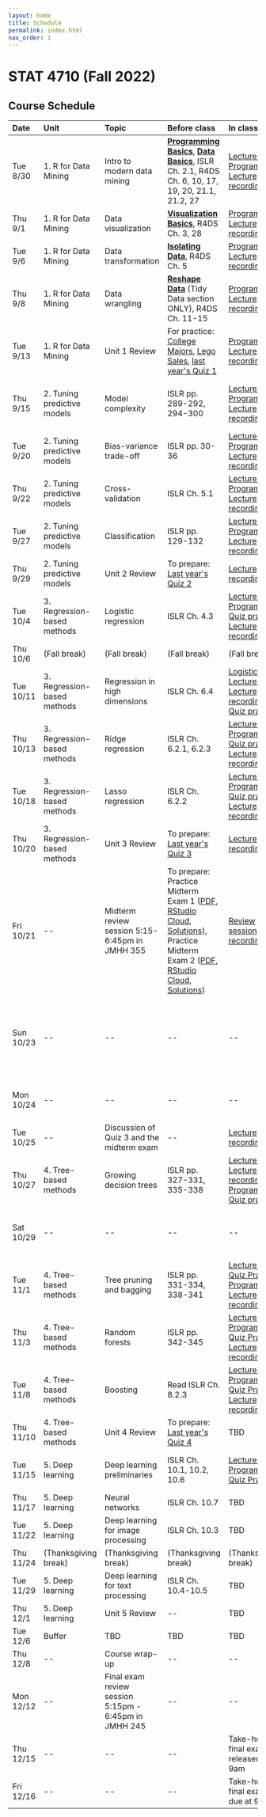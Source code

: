```yaml
---
layout: home
title: Schedule
permalink: index.html
nav_order: 1
---
```


# STAT 4710 (Fall 2022)

## Course Schedule

Date | Unit | Topic | Before class | In class | Assignments
:---|:---|:---|:---|:---|:---
Tue 8/30 | 1. R for Data Mining | Intro to modern data mining | [**Programming Basics**](https://rstudio.cloud/learn/primers/1.2), [**Data Basics**](https://learnr-examples.shinyapps.io/ex-data-basics/), ISLR Ch. 2.1, R4DS Ch. 6, 10, 17, 19, 20, 21.1, 21.2, 27 | [Lecture slides](https://katsevich-teaching.github.io/stat-4710-fall-2022/assets/course-materials/unit-1/unit-1-lecture-1-slides.pdf) [Programming](https://katsevich-teaching.github.io/stat-4710-fall-2022/assets/course-materials/unit-1/rmarkdown-example.pdf) [Lecture recording](https://upenn.hosted.panopto.com/Panopto/Pages/Viewer.aspx?id=842fc1a0-c081-4fed-9210-af00012fbc91) | --  
Thu 9/1 | 1. R for Data Mining | Data visualization | [**Visualization Basics**](https://rstudio.cloud/learn/primers/1.1), R4DS Ch. 3, 28 | [Programming](https://katsevich-teaching.github.io/stat-4710-fall-2022/assets/course-materials/unit-1/data-visualization.pdf) [Lecture recording](https://upenn.hosted.panopto.com/Panopto/Pages/Viewer.aspx?id=689183ba-df87-4491-8c1e-af0200fa95ea) | --
Tue 9/6 | 1. R for Data Mining | Data transformation | [**Isolating Data**](https://rstudio.cloud/learn/primers/2.2), R4DS Ch. 5 | [Programming](https://katsevich-teaching.github.io/stat-4710-fall-2022/assets/course-materials/unit-1/data-transformation.pdf) [Lecture recording](https://upenn.hosted.panopto.com/Panopto/Pages/Viewer.aspx?id=e493ad86-7613-42fc-b70f-af0801609d8c) |--
Thu 9/8 | 1. R for Data Mining | Data wrangling | [**Reshape Data**](https://rstudio.cloud/learn/primers/4.1) (Tidy Data section ONLY), R4DS Ch. 11-15 | [Programming](https://katsevich-teaching.github.io/stat-4710-fall-2022/assets/course-materials/unit-1/data-wrangling.pdf) [Lecture recording](https://upenn.hosted.panopto.com/Panopto/Pages/Viewer.aspx?id=05ea30cd-649a-407f-a325-af03015bcc75) |--
Tue 9/13 |1. R for Data Mining | Unit 1 Review | For practice: [College Majors](https://minecr.shinyapps.io/dsbox-03-collegemajors/), [Lego Sales](https://minecr.shinyapps.io/dsbox-04-legosales/), [last year's Quiz 1](https://canvas.upenn.edu/courses/1667343/assignments/10342105)  | [Programming](https://katsevich-teaching.github.io/stat-4710-fall-2022/assets/course-materials/unit-1/unit-review.pdf) [Lecture recording](https://upenn.hosted.panopto.com/Panopto/Pages/Viewer.aspx?id=cf29da7b-2170-493f-b7a1-af030173e170) | [Quiz 1](https://canvas.upenn.edu/courses/1667343/assignments/10231092) in class
Thu 9/15 | 2. Tuning predictive models | Model complexity | ISLR pp. 289-292, 294-300 | [Lecture slides](https://katsevich-teaching.github.io/stat-4710-fall-2022/assets/course-materials/unit-2/unit-2-lecture-1-slides.pdf) [Programming](https://katsevich-teaching.github.io/stat-4710-fall-2022/assets/course-materials/unit-2/unit-2-lecture-1-programming.pdf) [Lecture recording](https://upenn.hosted.panopto.com/Panopto/Pages/Viewer.aspx?id=2119098a-977f-40cb-8fbb-af040125bf0e) | Homework 1 ([RStudio Cloud](https://rstudio.cloud/spaces/262876/content/4330682), [PDF](https://katsevich-teaching.github.io/stat-4710-fall-2022/assets/course-materials/unit-1/homework-1.pdf), [Solutions](https://canvas.upenn.edu/courses/1667343/files/folder/Homework%20Solutions?preview=113697225)) due at 12pm
Tue 9/20 | 2. Tuning predictive models | Bias-variance trade-off | ISLR pp. 30-36 |[Lecture slides](https://katsevich-teaching.github.io/stat-4710-fall-2022/assets/course-materials/unit-2/unit-2-lecture-2-slides.pdf) [Programming](https://katsevich-teaching.github.io/stat-4710-fall-2022/assets/course-materials/unit-2/unit-2-lecture-2-programming.pdf) [Lecture recording](https://upenn.hosted.panopto.com/Panopto/Pages/Viewer.aspx?id=d6605cbd-a1c3-4d63-8de1-af09011b628d) | --
Thu 9/22 | 2. Tuning predictive models | Cross-validation | ISLR Ch. 5.1 | [Lecture slides](https://katsevich-teaching.github.io/stat-4710-fall-2022/assets/course-materials/unit-2/unit-2-lecture-3-slides.pdf) [Programming](https://katsevich-teaching.github.io/stat-4710-fall-2022/assets/course-materials/unit-2/unit-2-lecture-3-programming.pdf) [Lecture recording](https://upenn.hosted.panopto.com/Panopto/Pages/Viewer.aspx?id=012c243e-f683-4602-8709-af110144d5f0) |--
Tue 9/27 | 2. Tuning predictive models | Classification | ISLR pp. 129-132 | [Lecture slides](https://katsevich-teaching.github.io/stat-4710-fall-2022/assets/course-materials/unit-2/unit-2-lecture-4-slides.pdf) [Programming](https://katsevich-teaching.github.io/stat-4710-fall-2022/assets/course-materials/unit-2/unit-2-lecture-4-programming.pdf) [Lecture recording](https://upenn.hosted.panopto.com/Panopto/Pages/Viewer.aspx?id=f776d701-a7ad-4149-a757-af1c013998f0) |--
Thu 9/29 | 2. Tuning predictive models | Unit 2 Review | To prepare: [Last year's Quiz 2](https://canvas.upenn.edu/courses/1667343/assignments/10573266) | [Lecture recording](https://upenn.hosted.panopto.com/Panopto/Pages/Viewer.aspx?id=4586d8fb-8afe-49a9-86cf-af1e01145b80) | [Quiz 2](https://canvas.upenn.edu/courses/1667343/assignments/10231093) in class
Tue 10/4 | 3. Regression-based methods | Logistic regression | ISLR Ch. 4.3 | [Lecture slides](https://katsevich-teaching.github.io/stat-4710-fall-2022/assets/course-materials/unit-3/unit-3-lecture-1-slides.pdf) [Programming](https://katsevich-teaching.github.io/stat-4710-fall-2022/assets/course-materials/unit-3/unit-3-lecture-1-programming.pdf) [Quiz practice](https://canvas.upenn.edu/courses/1667343/assignments/10607937) [Lecture recording](https://upenn.hosted.panopto.com/Panopto/Pages/Viewer.aspx?id=956ec455-a447-4855-a24b-af0f012acaec) | Homework 2 ([RStudio Cloud](https://rstudio.cloud/spaces/262876/content/4533989), [PDF](https://katsevich-teaching.github.io/stat-4710-fall-2022/assets/course-materials/unit-2/homework-2.pdf), [Solutions](https://canvas.upenn.edu/courses/1667343/files/folder/Homework%20Solutions?preview=114753442)) due at 12pm
Thu 10/6 | (Fall break) | (Fall break) | (Fall break) | (Fall break) | (Fall break)
Tue 10/11 | 3. Regression-based methods | Regression in high dimensions | ISLR Ch. 6.4 | [Logistics](https://katsevich-teaching.github.io/stat-4710-fall-2022/assets/course-materials/unit-3/unit-3-lecture-2-logistics.pdf) [Lecture slides](https://katsevich-teaching.github.io/stat-4710-fall-2022/assets/course-materials/unit-3/unit-3-lecture-2-slides.pdf) [Lecture recording](https://upenn.hosted.panopto.com/Panopto/Pages/Viewer.aspx?id=456ede13-c8b3-401f-9bb8-af27013279ba) [Quiz practice](https://canvas.upenn.edu/courses/1667343/assignments/10608022) |--
Thu 10/13 | 3. Regression-based methods | Ridge regression | ISLR Ch. 6.2.1, 6.2.3 | [Lecture slides](https://katsevich-teaching.github.io/stat-4710-fall-2022/assets/course-materials/unit-3/unit-3-lecture-3-slides.pdf) [Programming](https://katsevich-teaching.github.io/stat-4710-fall-2022/assets/course-materials/unit-3/unit-3-lecture-3-programming.pdf) [Quiz practice](https://canvas.upenn.edu/courses/1667343/assignments/10607946) [Lecture recording](https://upenn.hosted.panopto.com/Panopto/Pages/Viewer.aspx?id=0daa92bc-b9b7-46f5-baaa-af270140024b) |--
Tue 10/18 | 3. Regression-based methods | Lasso regression | ISLR Ch. 6.2.2 | [Lecture slides](https://katsevich-teaching.github.io/stat-4710-fall-2022/assets/course-materials/unit-3/unit-3-lecture-4-slides.pdf) [Programming](https://katsevich-teaching.github.io/stat-4710-fall-2022/assets/course-materials/unit-3/unit-3-lecture-4-programming.pdf) [Quiz practice](https://canvas.upenn.edu/courses/1667343/assignments/10607956) [Lecture recording](https://upenn.hosted.panopto.com/Panopto/Pages/Viewer.aspx?id=f7499ad8-0c44-44cb-848b-af2e01625ae7) |--
Thu 10/20 | 3. Regression-based methods | Unit 3 Review | To prepare: [Last year's Quiz 3](https://canvas.upenn.edu/courses/1667343/assignments/10608071) | [Lecture recording](https://upenn.hosted.panopto.com/Panopto/Pages/Viewer.aspx?id=bb32e674-fd9f-4eab-a512-af2e016bbe54) | [Quiz 3](https://canvas.upenn.edu/courses/1667343/assignments/10231094) in class
Fri 10/21 | -- | Midterm review session 5:15-6:45pm in JMHH 355 | To prepare: Practice Midterm Exam 1 ([PDF](https://katsevich-teaching.github.io/stat-4710-fall-2022/assets/exams/practice-midterm-exam-1.pdf), [RStudio Cloud](https://rstudio.cloud/spaces/262876/content/4726133), [Solutions](https://canvas.upenn.edu/courses/1667343/files/folder/Exam%20Solutions?preview=114833653)), Practice Midterm Exam 2 ([PDF](https://katsevich-teaching.github.io/stat-4710-fall-2022/assets/exams/practice-midterm-exam-2.pdf), [RStudio Cloud](https://rstudio.cloud/spaces/262876/content/4732487), [Solutions](https://canvas.upenn.edu/courses/1667343/files/folder/Exam%20Solutions?preview=114856410)) | [Review session recording](https://upenn.hosted.panopto.com/Panopto/Pages/Viewer.aspx?id=2c878270-a25a-4e32-88dc-af3500f88866) |--
Sun 10/23 | -- | -- | -- | -- | Take-home midterm exam ([PDF](https://katsevich-teaching.github.io/stat-4710-fall-2022/assets/exams/midterm-exam.pdf), [RStudio Cloud](https://rstudio.cloud/spaces/262876/content/4748590), [Solutions](https://canvas.upenn.edu/courses/1667343/files/folder/Exam%20Solutions?preview=115333770)) released at 9am
Mon 10/24 | -- | -- | -- | -- |Take-home midterm exam due at 9pm
Tue 10/25 | -- | Discussion of Quiz 3 and the midterm exam | -- | [Lecture recording](https://upenn.hosted.panopto.com/Panopto/Pages/Viewer.aspx?id=c32483bf-8d2a-47cf-b766-af31015e0974) | --
Thu 10/27 | 4. Tree-based methods | Growing decision trees | ISLR pp. 327-331, 335-338 | [Lecture slides](https://katsevich-teaching.github.io/stat-4710-fall-2022/assets/course-materials/unit-4/unit-4-lecture-1-slides.pdf) [Lecture recording](https://upenn.hosted.panopto.com/Panopto/Pages/Viewer.aspx?id=c6625767-191f-4e35-b6cb-af3200e7e527) [Programming](https://katsevich-teaching.github.io/stat-4710-fall-2022/assets/course-materials/unit-4/unit-4-lecture-1-programming.pdf) [Quiz practice](https://canvas.upenn.edu/courses/1667343/assignments/10647900)| --
Sat 10/29 | -- | -- | -- | -- | Homework 3 ([RStudio Cloud](https://rstudio.cloud/spaces/262876/content/4701702), [PDF](https://katsevich-teaching.github.io/stat-4710-fall-2022/assets/course-materials/unit-3/homework-3.pdf), [Solutions](https://canvas.upenn.edu/courses/1667343/files/folder/Homework%20Solutions?preview=115925655)) due at 9pm 
Tue 11/1 | 4. Tree-based methods | Tree pruning and bagging | ISLR pp. 331-334, 338-341 | [Lecture slides](https://katsevich-teaching.github.io/stat-4710-fall-2022/assets/course-materials/unit-4/unit-4-lecture-2-slides.pdf) [Quiz Practice](https://canvas.upenn.edu/courses/1667343/assignments/10655405) [Programming](https://katsevich-teaching.github.io/stat-4710-fall-2022/assets/course-materials/unit-4/unit-4-lecture-2-programming-updated.pdf) [Lecture recording](https://upenn.hosted.panopto.com/Panopto/Pages/Viewer.aspx?id=5fc7c897-ea98-472b-a9c4-af3b014ba246)  |--
Thu 11/3 | 4. Tree-based methods | Random forests | ISLR pp. 342-345 | [Lecture slides](https://katsevich-teaching.github.io/stat-4710-fall-2022/assets/course-materials/unit-4/unit-4-lecture-3-slides.pdf) [Programming](https://katsevich-teaching.github.io/stat-4710-fall-2022/assets/course-materials/unit-4/unit-4-lecture-3-programming.pdf) [Quiz Practice](https://canvas.upenn.edu/courses/1667343/assignments/10660548) [Lecture recording](https://upenn.hosted.panopto.com/Panopto/Pages/Viewer.aspx?id=699c2eb6-236a-47ee-944e-af3c0138d425) |--
Tue 11/8 | 4. Tree-based methods | Boosting | Read ISLR Ch. 8.2.3 | [Lecture slides](https://katsevich-teaching.github.io/stat-4710-fall-2022/assets/course-materials/unit-4/unit-4-lecture-4-slides.pdf) [Programming](https://katsevich-teaching.github.io/stat-4710-fall-2022/assets/course-materials/unit-4/unit-4-lecture-4-programming.pdf) [Quiz Practice](https://canvas.upenn.edu/courses/1667343/assignments/10647898) [Lecture recording](https://upenn.hosted.panopto.com/Panopto/Pages/Viewer.aspx?id=6ba92561-4c72-4fe2-ae22-af3c014bf907) |--
Thu 11/10 | 4. Tree-based methods | Unit 4 Review | To prepare: [Last year's Quiz 4](https://canvas.upenn.edu/courses/1667343/assignments/10608073) | TBD | [Quiz 4](https://canvas.upenn.edu/courses/1667343/assignments/10231095) in class
Tue 11/15 | 5. Deep learning | Deep learning preliminaries | ISLR Ch. 10.1, 10.2, 10.6 | [Lecture slides](https://katsevich-teaching.github.io/stat-4710-fall-2022/assets/course-materials/unit-5/unit-5-lecture-1-slides.pdf) [Programming](https://katsevich-teaching.github.io/stat-4710-fall-2022/assets/course-materials/unit-5/unit-5-lecture-1-programming.pdf) [Quiz Practice](https://canvas.upenn.edu/courses/1667343/assignments/10678238/) |Homework 4 ([RStudio Cloud](https://rstudio.cloud/spaces/262876/content/4854122), [PDF](https://katsevich-teaching.github.io/stat-4710-fall-2022/assets/course-materials/unit-4/homework-4.pdf)) due at 9pm
Thu 11/17 | 5. Deep learning | Neural networks | ISLR Ch. 10.7 | TBD |--
Tue 11/22 | 5. Deep learning | Deep learning for image processing | ISLR Ch. 10.3 | TBD |--
Thu 11/24 | (Thanksgiving break) | (Thanksgiving break) | (Thanksgiving break) | (Thanksgiving break) | (Thanksgiving break)
Tue 11/29 | 5. Deep learning | Deep learning for text processing | ISLR Ch. 10.4-10.5 | TBD |--
Thu 12/1 | 5. Deep learning | Unit 5 Review | -- | TBD | Quiz 5 in class 
Tue 12/6 | Buffer | TBD | TBD | TBD | Homework 5 due at 9pm
Thu 12/8 | -- | Course wrap-up | -- | --
Mon 12/12 | -- | Final exam review session 5:15pm - 6:45pm in JMHH 245 | -- | --
Thu 12/15 | -- | -- | -- | Take-home final exam released at 9am
Fri 12/16 | -- | -- | -- | Take-home final exam due at 9pm
